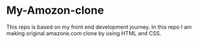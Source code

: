 # My-Amozon-clone
This repo is based on my front end development journey. In this repo I am making original amazone.com clone by using HTML and CSS.
